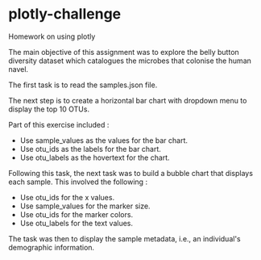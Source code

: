 # plotly-challenge
Homework on using plotly

The main objective of this assignment was to explore the belly button diversity dataset which catalogues the microbes that colonise the human navel. 

The first task is to read the samples.json file. 

The next step is to create a horizontal bar chart with dropdown menu to display the top 10 OTUs. 

Part of this exercise included : 
- Use sample_values as the values for the bar chart.
- Use otu_ids as the labels for the bar chart.
- Use otu_labels as the hovertext for the chart.


Following this task, the next task was to build a bubble chart that displays each sample.
This involved the following : 
- Use otu_ids for the x values.
- Use sample_values for the marker size.
- Use otu_ids for the marker colors.
- Use otu_labels for the text values.


The task was then to display the sample metadata, i.e., an individual's demographic information.

